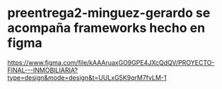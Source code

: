 # preentrega2-minguez-gerardo se acompaña frameworks hecho en figma
https://www.figma.com/file/kAAAruaxGO9GPE4JXcQdQV/PROYECTO-FINAL---INMOBILIARIA?type=design&mode=design&t=UULxG5K9qrM7fvLM-1
